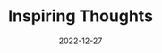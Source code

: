 ---
slug: thought-for-the-day
title: "Inspiring Thoughts"
date: 2022-12-27
excerpt: 'It is the privilege of authors that they can help mankind endure adversities and succeed in life.'
tags: [Inspiration, Motivation, Quotes, Thoughts]
---